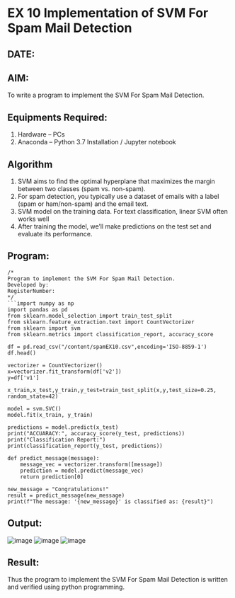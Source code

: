 # EX 10 Implementation of SVM For Spam Mail Detection
## DATE:
## AIM:
To write a program to implement the SVM For Spam Mail Detection.

## Equipments Required:
1. Hardware – PCs
2. Anaconda – Python 3.7 Installation / Jupyter notebook

## Algorithm
1. SVM aims to find the optimal hyperplane that maximizes the margin between two classes (spam vs. non-spam).
2. For spam detection, you typically use a dataset of emails with a label (spam or ham/non-spam) and the email text. 
3. SVM model on the training data. For text classification, linear SVM often works well
4. After training the model, we’ll make predictions on the test set and evaluate its performance.

## Program:
```
/*
Program to implement the SVM For Spam Mail Detection.
Developed by: 
RegisterNumber:  
*/
```import numpy as np
import pandas as pd
from sklearn.model_selection import train_test_split
from sklearn.feature_extraction.text import CountVectorizer
from sklearn import svm
from sklearn.metrics import classification_report, accuracy_score

df = pd.read_csv("/content/spamEX10.csv",encoding='ISO-8859-1')
df.head()

vectorizer = CountVectorizer()
x=vectorizer.fit_transform(df['v2'])
y=df['v1']

x_train,x_test,y_train,y_test=train_test_split(x,y,test_size=0.25, random_state=42)

model = svm.SVC()
model.fit(x_train, y_train)

predictions = model.predict(x_test)
print("ACCUARACY:", accuracy_score(y_test, predictions))
print("Classification Report:")
print(classification_report(y_test, predictions))

def predict_message(message):
    message_vec = vectorizer.transform([message])
    prediction = model.predict(message_vec)
    return prediction[0]

new_message = "Congratulations!"
result = predict_message(new_message)
print(f"The message: '{new_message}' is classified as: {result}")
```
## Output:
![image](https://github.com/user-attachments/assets/c83d7dcf-9ec0-48fa-85d8-43cc388830b6)
![image](https://github.com/user-attachments/assets/02600a18-9f25-4cc5-91f5-e65fd34c3d60)
![image](https://github.com/user-attachments/assets/1bafa057-db2f-4aa0-930b-b4eb9a3fc265)




## Result:
Thus the program to implement the SVM For Spam Mail Detection is written and verified using python programming.
